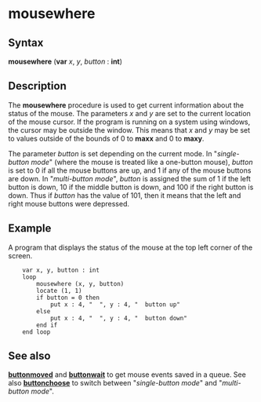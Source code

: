 
# mousewhere

## Syntax
**mousewhere** (**var** _x_, _y_, _button_ : **int**)

## Description
The **mousewhere** procedure is used to get current information about the status of the mouse. The parameters _x_ and _y_ are set to the current location of the mouse cursor. If the program is running on a system using windows, the cursor may be outside the window. This means that _x_ and _y_ may be set to values outside of the bounds of 0 to **maxx** and 0 to **maxy**.

The parameter _button_ is set depending on the current mode. In "_single-button mode_" (where the mouse is treated like a one-button mouse), _button_ is set to 0 if all the mouse buttons are up, and 1 if any of the mouse buttons are down. In "_multi-button mode_", _button_ is assigned the sum of 1 if the left button is down, 10 if the middle button is down, and 100 if the right button is down. Thus if _button_ has the value of 101, then it means that the left and right mouse buttons were depressed.


## Example
A program that displays the status of the mouse at the top left corner of the screen.

        var x, y, button : int
        loop
            mousewhere (x, y, button)
            locate (1, 1)
            if button = 0 then
                put x : 4, "  ", y : 4, "  button up"
            else
                put x : 4, "  ", y : 4, "  button down"
            end if
        end loop
## See also
**[buttonmoved](buttonmoved.html)** and **[buttonwait](buttonwait.html)** to get mouse events saved in a queue. See also **[buttonchoose](buttonchoose.html)** to switch between "_single-button mode_" and "_multi-button mode_".

